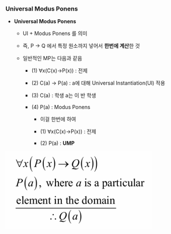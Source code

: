 ### Universal Modus Ponens

- **Universal Modus Ponens**

    - UI + Modus Ponens 를 의미
 
    - 즉, P -> Q 에서 특정 원소까지 넣어서 **한번에 계산**한 것

    - 일반적인 MP는 다음과 같음
 
        - (1) ∀x(C(x)→P(x)) : 전제
      
        - (2) C(a) → P(a) : a에 대해 Universal Instantiation(UI) 적용

        - (3) C(a) : 학생 a는 이 반 학생

        - (4) P(a) : Modus Ponens
     
            - 이걸 한번에 하여
         
            - (1) ∀x(C(x)→P(x)) : 전제
         
            - (2) P(a) : **UMP**
 
     

![System Resources](../../images/Discrete%20Structures%20images/UMP.png)
































































































